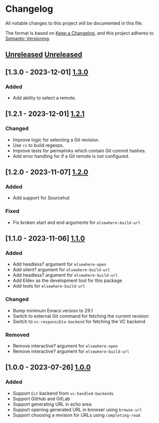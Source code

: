 # Changelog

All notable changes to this project will be documented in this file.

The format is based on [Keep a Changelog](https://keepachangelog.com/en/1.0.0/),
and this project adheres to [Semantic Versioning](https://semver.org/spec/v2.0.0.html).

## [Unreleased] [Unreleased]

## [1.3.0 - 2023-12-01] [1.3.0]

### Added

* Add ability to select a remote.

## [1.2.1 - 2023-12-01] [1.2.1]

### Changed

* Improve logic for selecting a Git revision.
* Use `rx` to build regexps.
* Improve tests for permalinks which contain Git commit hashes.
* Add error handling for if a Git remote is not configured.

## [1.2.0 - 2023-11-07] [1.2.0]

### Added

* Add support for Sourcehut

### Fixed

* Fix broken start and end arguments for `elsewhere-build-url`

## [1.1.0 - 2023-11-06] [1.1.0]

### Added

* Add headless? argument for `elsewhere-open`
* Add silent? argument for `elsewhere-build-url`
* Add headless? argument for `elsewhere-build-url`
* Add Eldev as the development tool for this package
* Add tests for `elsewhere-build-url`

### Changed

* Bump minimum Emacs version to 29.1
* Switch to external Git command for fetching the current revision
* Switch to `vc-responsible-backend` for fetching the VC backend

### Removed

* Remove interactive? argument for `elsewhere-open`
* Remove interactive? argument for `elsewhere-build-url`

## [1.0.0 - 2023-07-26] [1.0.0]

### Added

* Support `Git` backend from `vc-handled-backends`
* Support GitHub and GitLab
* Support generating URL in echo area
* Support opening generated URL in browser using `browse-url`
* Support choosing a revision for URLs using `completing-read`

[Unreleased]: https://github.com/wesnel/elsewhere/compare/v1.3.0...HEAD
[1.3.0]: https://github.com/wesnel/elsewhere/compare/v1.2.1...v1.3.0
[1.2.1]: https://github.com/wesnel/elsewhere/compare/v1.2.0...v1.2.1
[1.2.0]: https://github.com/wesnel/elsewhere/compare/v1.1.0...v1.2.0
[1.1.0]: https://github.com/wesnel/elsewhere/compare/v1.0.0...v1.1.0
[1.0.0]: https://github.com/wesnel/elsewhere/releases/tag/v1.0.0
